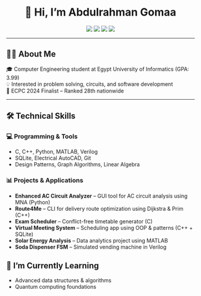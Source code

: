 
<h1 align="center">👋 Hi, I’m Abdulrahman Gomaa </h1>

<p align="center">
  <img src="https://img.shields.io/badge/Competitive_Programming-%23008ECC?style=flat-square&logo=codeforces&logoColor=white"/>
  <img src="https://img.shields.io/badge/Circuit_Analysis-%23008080?style=flat-square&logo=python&logoColor=white"/>
  <img src="https://img.shields.io/badge/Problem_Solving-strong-blue?style=flat-square&logo=leetcode&logoColor=white"/>
  <img src="https://img.shields.io/badge/Leadership-%23FFD700?style=flat-square&logo=googlegroups&logoColor=black"/>
</p>

---

## 🧑‍💼 About Me

🎓 Computer Engineering student at Egypt University of Informatics (GPA: 3.99)  
💡 Interested in problem solving, circuits, and software development  
🏅 ECPC 2024 Finalist – Ranked 28th nationwide  

---

## 🛠 Technical Skills

### 💻 Programming & Tools
- C, C++, Python, MATLAB, Verilog
- SQLite, Electrical AutoCAD, Git
- Design Patterns, Graph Algorithms, Linear Algebra

### 📊 Projects & Applications
- **Enhanced AC Circuit Analyzer** – GUI tool for AC circuit analysis using MNA (Python)
- **Route4Me** – CLI for delivery route optimization using Dijkstra & Prim (C++)
- **Exam Scheduler** – Conflict-free timetable generator (C)
- **Virtual Meeting System** – Scheduling app using OOP & patterns (C++ + SQLite)
- **Solar Energy Analysis** – Data analytics project using MATLAB
- **Soda Dispenser FSM** – Simulated vending machine in Verilog


## 🌱 I’m Currently Learning
- Advanced data structures & algorithms
- Quantum computing foundations

